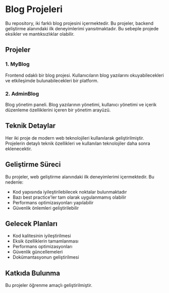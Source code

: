 # Blog Projeleri

Bu repository, iki farklı blog projesini içermektedir. Bu projeler, backend geliştirme alanındaki ilk deneyimlerimi yansıtmaktadır. Bu sebeple projede eksikler ve mantıksızlıklar olabilir.

## Projeler

### 1. MyBlog
Frontend odaklı bir blog projesi. Kullanıcıların blog yazılarını okuyabilecekleri ve etkileşimde bulunabilecekleri bir platform.

### 2. AdminBlog
Blog yönetim paneli. Blog yazılarının yönetimi, kullanıcı yönetimi ve içerik düzenleme özelliklerini içeren bir yönetim arayüzü.

## Teknik Detaylar

Her iki proje de modern web teknolojileri kullanılarak geliştirilmiştir. Projelerin detaylı teknik özellikleri ve kullanılan teknolojiler daha sonra eklenecektir.

## Geliştirme Süreci

Bu projeler, web geliştirme alanındaki ilk deneyimlerimi içermektedir. Bu nedenle:
- Kod yapısında iyileştirilebilecek noktalar bulunmaktadır
- Bazı best practice'ler tam olarak uygulanmamış olabilir
- Performans optimizasyonları yapılabilir
- Güvenlik önlemleri geliştirilebilir

## Gelecek Planları

- Kod kalitesinin iyileştirilmesi
- Eksik özelliklerin tamamlanması
- Performans optimizasyonları
- Güvenlik güncellemeleri
- Dokümantasyonun geliştirilmesi

## Katkıda Bulunma

Bu projeler öğrenme amaçlı geliştirilmiştir.
